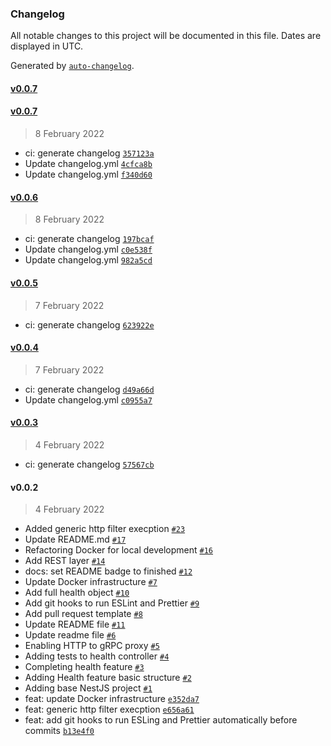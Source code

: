 ### Changelog

All notable changes to this project will be documented in this file. Dates are displayed in UTC.

Generated by [`auto-changelog`](https://github.com/CookPete/auto-changelog).

#### [v0.0.7](https://github.com/madeiramadeirabr/nest-service-template/compare/v0.0.7...v0.0.7)

#### [v0.0.7](https://github.com/madeiramadeirabr/nest-service-template/compare/v0.0.6...v0.0.7)

> 8 February 2022

- ci: generate changelog [`357123a`](https://github.com/madeiramadeirabr/nest-service-template/commit/357123a9bc4964ecfd981fbc054b274b750197d1)
- Update changelog.yml [`4cfca8b`](https://github.com/madeiramadeirabr/nest-service-template/commit/4cfca8b0ab97444762beb9607c0f260a68f3fb32)
- Update changelog.yml [`f340d60`](https://github.com/madeiramadeirabr/nest-service-template/commit/f340d601b5fe3bcbd6ae224117796f7cc337b90b)

#### [v0.0.6](https://github.com/madeiramadeirabr/nest-service-template/compare/v0.0.5...v0.0.6)

> 8 February 2022

- ci: generate changelog [`197bcaf`](https://github.com/madeiramadeirabr/nest-service-template/commit/197bcafcb804d94973f8b5a48a9fe15776b2c006)
- Update changelog.yml [`c0e538f`](https://github.com/madeiramadeirabr/nest-service-template/commit/c0e538ff4049b8256d3fc5b924bfdbe25794a7a2)
- Update changelog.yml [`982a5cd`](https://github.com/madeiramadeirabr/nest-service-template/commit/982a5cd470e4db861045b3db67a853f430ccff1a)

#### [v0.0.5](https://github.com/madeiramadeirabr/nest-service-template/compare/v0.0.4...v0.0.5)

> 7 February 2022

- ci: generate changelog [`623922e`](https://github.com/madeiramadeirabr/nest-service-template/commit/623922e7448f5f6c75418d873567677d73f55b26)

#### [v0.0.4](https://github.com/madeiramadeirabr/nest-service-template/compare/v0.0.3...v0.0.4)

> 7 February 2022

- ci: generate changelog [`d49a66d`](https://github.com/madeiramadeirabr/nest-service-template/commit/d49a66d06aa6f70e4ceb07c5c5b63d2b9e4ddfc6)
- Update changelog.yml [`c0955a7`](https://github.com/madeiramadeirabr/nest-service-template/commit/c0955a7ba7f8328a91287f15c34f3e0a39d479ac)

#### [v0.0.3](https://github.com/madeiramadeirabr/nest-service-template/compare/v0.0.2...v0.0.3)

> 4 February 2022

- ci: generate changelog [`57567cb`](https://github.com/madeiramadeirabr/nest-service-template/commit/57567cbd6354ab67af21a1dc6551e00978682afb)

#### v0.0.2

> 4 February 2022

- Added generic http filter execption [`#23`](https://github.com/madeiramadeirabr/nest-service-template/pull/23)
- Update README.md [`#17`](https://github.com/madeiramadeirabr/nest-service-template/pull/17)
- Refactoring Docker for local development [`#16`](https://github.com/madeiramadeirabr/nest-service-template/pull/16)
- Add REST layer [`#14`](https://github.com/madeiramadeirabr/nest-service-template/pull/14)
- docs: set README badge to finished [`#12`](https://github.com/madeiramadeirabr/nest-service-template/pull/12)
- Update Docker infrastructure [`#7`](https://github.com/madeiramadeirabr/nest-service-template/pull/7)
- Add full health object [`#10`](https://github.com/madeiramadeirabr/nest-service-template/pull/10)
- Add git hooks to run ESLint and Prettier [`#9`](https://github.com/madeiramadeirabr/nest-service-template/pull/9)
- Add pull request template [`#8`](https://github.com/madeiramadeirabr/nest-service-template/pull/8)
- Update README file [`#11`](https://github.com/madeiramadeirabr/nest-service-template/pull/11)
- Update readme file [`#6`](https://github.com/madeiramadeirabr/nest-service-template/pull/6)
- Enabling HTTP to gRPC proxy [`#5`](https://github.com/madeiramadeirabr/nest-service-template/pull/5)
- Adding tests to health controller [`#4`](https://github.com/madeiramadeirabr/nest-service-template/pull/4)
- Completing health feature [`#3`](https://github.com/madeiramadeirabr/nest-service-template/pull/3)
- Adding Health feature basic structure [`#2`](https://github.com/madeiramadeirabr/nest-service-template/pull/2)
- Adding base NestJS project [`#1`](https://github.com/madeiramadeirabr/nest-service-template/pull/1)
- feat: update Docker infrastructure [`e352da7`](https://github.com/madeiramadeirabr/nest-service-template/commit/e352da7e89430f6e2813c99f0099c9234c77f144)
- feat: generic http filter execption [`e656a61`](https://github.com/madeiramadeirabr/nest-service-template/commit/e656a613ae4b62ada89c18ae56ad11c93d0bdeb3)
- feat: add git hooks to run ESLing and Prettier automatically before commits [`b13e4f0`](https://github.com/madeiramadeirabr/nest-service-template/commit/b13e4f092140d07e8bb479cb8f79b4774d049ab8)

